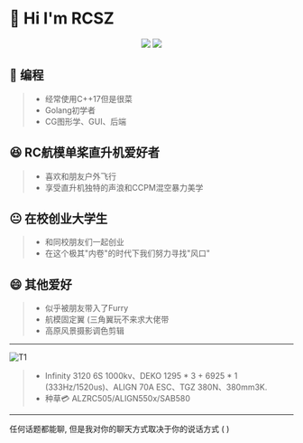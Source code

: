 # 👋 Hi I'm RCSZ

<p align="center">
  <img src="https://github-readme-stats.vercel.app/api?username=RCSZC&show_icons=true&theme=radical"/>
  <img src="https://github-readme-stats.vercel.app/api/top-langs/?username=RCSZC&theme=radical&layout=compact"/>
</p>

## 🐠 编程
> - 经常使用C++17但是很菜
> - Golang初学者
> - CG图形学、GUI、后端
  
## 😆 RC航模单桨直升机爱好者
> - 喜欢和朋友户外飞行
> - 享受直升机独特的声浪和CCPM混空暴力美学

## 😐 在校创业大学生
> - 和同校朋友们一起创业
> - 在这个极其"内卷"的时代下我们努力寻找"风口"

## 😄 其他爱好
> - 似乎被朋友带入了Furry
> - 航模固定翼 (三角翼玩不来求大佬带
> - 高原风景摄影调色剪辑
---

<img src="assets/helirc380.png" alt="T1">

> - Infinity 3120 6S 1000kv、DEKO 1295 * 3 + 6925 * 1 (333Hz/1520us)、ALIGN 70A ESC、TGZ 380N、380mm3K.
> - 种草💳 ALZRC505/ALIGN550x/SAB580
---

任何话题都能聊, 但是我对你的聊天方式取决于你的说话方式 ( )
